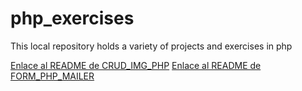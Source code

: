# php_exercises
This local repository holds a variety of projects and exercises in php

[Enlace al README de CRUD_IMG_PHP](./crud_2_img/read_CRUD_IMG.md)
[Enlace al README de FORM_PHP_MAILER](./form/read_FORM_PHPMAILER.md)